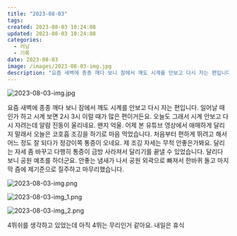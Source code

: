 ```yaml
---
title: "2023-08-03"
tags:
created: 2023-08-03 10:24:08
updated: 2023-08-03 10:24:08
categories:
  - 러닝
  - 기록
date: 2023-08-03
image: /images/2023-08-03-img.jpg
description: "요즘 새벽에 종종 깨다 보니 잠에서 깨도 시계를 안보고 다시 자는 편입니다. 일어날 때인가 하고 시계 보면 2시 3시 이럴 때가 많은 편이거든요. 오늘도 그래서 시계 안보고 다시 자려는데 알람 진동이 울리네요. 왠지 억울. 어제 본 유튜브 영상에서 애매하게 달리지 말래서 오늘은 코호흡 "
---
```


![2023-08-03-img.jpg](/images/2023-08-03-img.jpg)
 
 

요즘 새벽에 종종 깨다 보니 잠에서 깨도 시계를 안보고 다시 자는 편입니다. 일어날 때인가 하고 시계 보면 2시 3시 이럴 때가 많은 편이거든요. 오늘도 그래서 시계 안보고 다시 자려는데 알람 진동이 울리네요. 왠지 억울.
어제 본 유튜브 영상에서 애매하게 달리지 말래서 오늘은 코호흡 조깅을 하기로 마음 먹었습니다. 처음부터 편하게 뛰려고 해서 어느 정도 잘 되다가 정강이쪽 통증이 오네요. 제 조깅 자세는 무척 안좋은가봐요. 달리는 자세 좀 바꾸고 다행히 통증이 금방 사라져서 달리기를 끝낼 수 있었습니다.
달리다 보니 공원 예초를 하더군요. 안좋는 냄새가 나서 공원 외곽으로 빠져서 한바퀴 돌고 마지막 즘에 제기준으로 질주하고 마무리했습니다.

 
 ![2023-08-03-img.png](/images/2023-08-03-img.png)
 
 

 
 ![2023-08-03-img_1.png](/images/2023-08-03-img_1.png)
 
 

 
 ![2023-08-03-img_2.png](/images/2023-08-03-img_2.png)
 
 

4뛰쉬를 생각하고 있었는데 아직 4뛰는 무리인거 같아요. 내일은 휴식
